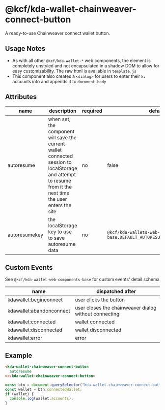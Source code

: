 # @kcf/kda-wallet-chainweaver-connect-button

A ready-to-use Chainweaver connect wallet button.

## Usage Notes

- As with all other `@kcf/kda-wallet-*` web components, the element is completely unstyled and not encapsulated in a shadow DOM to allow for easy customizability. The raw html is available in `template.js`
- This component also creates a `<dialog>` for users to enter their `k:` accounts into and appends it to `document.body`

## Attributes

| name          | description                                                                                                                                                 | required | default                                                                    |
| ------------- | ----------------------------------------------------------------------------------------------------------------------------------------------------------- | -------- | -------------------------------------------------------------------------- |
| autoresume    | when set, the component will save the current wallet connected session to localStorage and attempt to resume from it the next time the user enters the site | no       | false                                                                      |
| autoresumekey | the localStorage key to use to save autoresume data                                                                                                         | no       | `@kcf/kda-wallets-web-components-base.DEFAULT_AUTORESUME_LOCALSTORAGE_KEY` |

## Custom Events

See `@kcf/kda-wallet-web-components-base` for custom events' detail schema

| name                     | dispatched after                                      |
| ------------------------ | ----------------------------------------------------- |
| kdawallet:beginconnect   | user clicks the button                                |
| kdawallet:abandonconnect | user closes the chainweaver dialog without connecting |
| kdawallet:connected      | wallet connected                                      |
| kdawallet:disconnected   | wallet disconnected                                   |
| kdawallet:error          | error                                                 |

## Example

```html
<kda-wallet-chainweaver-connect-button
  autoresume
></kda-wallet-chainweaver-connect-button>
```

```js
const btn = document.querySelector("kda-wallet-chainweaver-connect-button");
const wallet = btn.connectedWallet;
if (wallet) {
  console.log(wallet.accounts);
}
```

